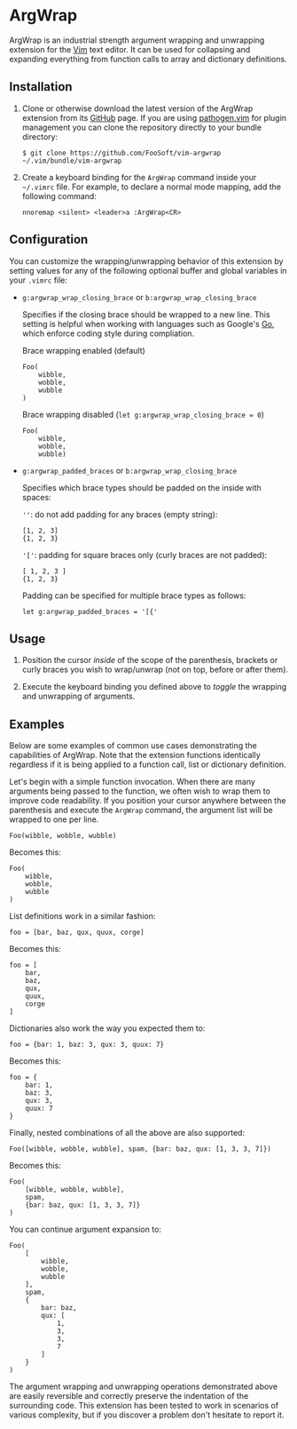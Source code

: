 # ArgWrap #

ArgWrap is an industrial strength argument wrapping and unwrapping extension for the [Vim](http://www.vim.org/) text
editor. It can be used for collapsing and expanding everything from function calls to array and dictionary definitions.

## Installation ##

1.  Clone or otherwise download the latest version of the ArgWrap extension from its
    [GitHub](https://github.com/FooSoft/vim-argwrap) page. If you are using
    [pathogen.vim](https://github.com/tpope/vim-pathogen) for plugin management you can clone the repository directly to
    your bundle directory:

    ```
    $ git clone https://github.com/FooSoft/vim-argwrap ~/.vim/bundle/vim-argwrap
    ```

2.  Create a keyboard binding for the `ArgWrap` command inside your `~/.vimrc` file. For example, to declare a normal
    mode mapping, add the following command:

    ```
    nnoremap <silent> <leader>a :ArgWrap<CR>
    ```

## Configuration ##

You can customize the wrapping/unwrapping behavior of this extension by setting values for any of the following optional
buffer and global variables in your `.vimrc` file:

*   `g:argwrap_wrap_closing_brace` or `b:argwrap_wrap_closing_brace`

    Specifies if the closing brace should be wrapped to a new line. This setting is helpful when working with languages
    such as Google's [Go](https://golang.org/project/), which enforce coding style during compliation.

    Brace wrapping enabled (default)

    ```
    Foo(
        wibble,
        wobble,
        wubble
    )
    ```

    Brace wrapping disabled (`let g:argwrap_wrap_closing_brace = 0`)

    ```
    Foo(
        wibble,
        wobble,
        wubble)
    ```

*   `g:argwrap_padded_braces` or `b:argwrap_wrap_closing_brace`

    Specifies which brace types should be padded on the inside with spaces:

    `''`: do not add padding for any braces (empty string):

    ```
    [1, 2, 3]
    {1, 2, 3}
    ```

    `'['`: padding for square braces only (curly braces are not padded):

    ```
    [ 1, 2, 3 ]
    {1, 2, 3}
    ```

    Padding can be specified for multiple brace types as follows:

    ```
    let g:argwrap_padded_braces = '[{'
    ```

## Usage ##

1.  Position the cursor *inside* of the scope of the parenthesis, brackets or curly braces you wish to wrap/unwrap (not
    on top, before or after them).

2.  Execute the keyboard binding you defined above to *toggle* the wrapping and unwrapping of arguments.

## Examples ##

Below are some examples of common use cases demonstrating the capabilities of ArgWrap. Note that the extension functions
identically regardless if it is being applied to a function call, list or dictionary definition.

Let's begin with a simple function invocation. When there are many arguments being passed to the function, we often wish
to wrap them to improve code readability. If you position your cursor anywhere between the parenthesis and execute the
`ArgWrap` command, the argument list will be wrapped to one per line.

```
Foo(wibble, wobble, wubble)

```

Becomes this:

```
Foo(
    wibble,
    wobble,
    wubble
)

```

List definitions work in a similar fashion:

```
foo = [bar, baz, qux, quux, corge]
```

Becomes this:

```
foo = [
    bar,
    baz,
    qux,
    quux,
    corge
]
```

Dictionaries also work the way you expected them to:

```
foo = {bar: 1, baz: 3, qux: 3, quux: 7}
```

Becomes this:

```
foo = {
    bar: 1,
    baz: 3,
    qux: 3,
    quux: 7
}
```

Finally, nested combinations of all the above are also supported:

```
Foo([wibble, wobble, wubble], spam, {bar: baz, qux: [1, 3, 3, 7]})
```

Becomes this:


```
Foo(
    [wibble, wobble, wubble],
    spam,
    {bar: baz, qux: [1, 3, 3, 7]}
)
```

You can continue argument expansion to:


```
Foo(
    [
        wibble,
        wobble,
        wubble
    ],
    spam,
    {
        bar: baz,
        qux: [
            1,
            3,
            3,
            7
        ]
    }
)
```

The argument wrapping and unwrapping operations demonstrated above are easily reversible and correctly preserve the
indentation of the surrounding code. This extension has been tested to work in scenarios of various complexity, but if
you discover a problem don't hesitate to report it.
